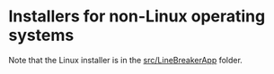 # Installers for non-Linux operating systems

Note that the Linux installer is in the
[src/LineBreakerApp](../src/LineBreakerApp) folder.
